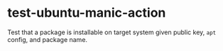 # test-ubuntu-manic-action

Test that a package is installable on target system given public key, `apt` config, and package name.

